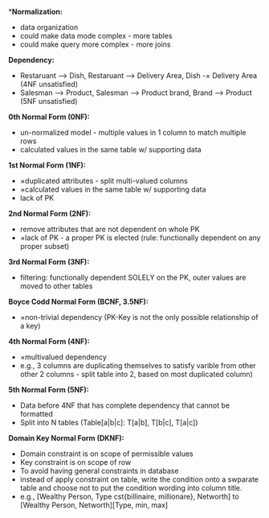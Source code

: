 ***Normalization:**
 - data organization
 - could make data mode complex - more tables
 - could make query more complex - more joins

**Dependency:**
 - Restaruant --> Dish, Restaruant --> Delivery Area, Dish -× Delivery Area (4NF unsatisfied)
 - Salesman --> Product, Salesman --> Product brand, Brand --> Product (5NF unsatisfied)

**0th Normal Form (0NF):**
 - un-normalized model - multiple values in 1 column to match multiple rows
 - calculated values in the same table w/ supporting data

**1st Normal Form (1NF):**
 - ×duplicated attributes - split multi-valued columns
 - ×calculated values in the same table w/ supporting data
 - lack of PK

**2nd Normal Form (2NF):**
 - remove attributes that are not dependent on whole PK
 - ×lack of PK - a proper PK is elected (rule: functionally dependent on any proper subset)

**3rd Normal Form (3NF):**
 - filtering: functionally dependent SOLELY on the PK, outer values are moved to other tables

**Boyce Codd Normal Form (BCNF, 3.5NF):**
 - ×non-trivial dependency (PK-Key is not the only possible relationship of a key) 

**4th Normal Form (4NF):**
 - ×multivalued dependency
 - e.g., 3 columns are duplicating themselves to satisfy varible from other other 2 columns - split table into 2, based on most duplicated column)

**5th Normal Form (5NF):**
 - Data before 4NF that has complete dependency that cannot be formatted
 - Split into N tables (Table[a|b|c]: T[a|b], T[b|c], T[a|c])

**Domain Key Normal Form (DKNF):**
 - Domain constraint is on scope of permissible values
 - Key constraint is on scope of row
 - To avoid having general constraints in database
 - instead of apply constraint on table, write the condition onto a swparate table and choose not to put the condition wording into column title.
 - e.g., [Wealthy Person, Type cst{billinaire, millionare}, Networth] to [Wealthy Person, Networth][Type, min, max]